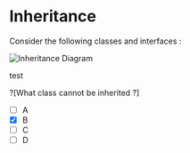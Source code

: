 # Inheritance

Consider the following classes and interfaces :

![Inheritance Diagram][inheritance-diagram]

test

?[What class cannot be inherited ?]
-[ ] A
-[x] B
-[ ] C
-[ ] D

[inheritance-diagram]: https://raw.githubusercontent.com/talent-agile/playground-ZOKzvW0M/master/images/inheritance-diagram.png "Inheritance Diagram"
